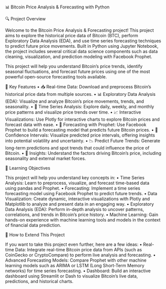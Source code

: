 📊 Bitcoin Price Analysis & Forecasting with Python

🔍 Project Overview

Welcome to the Bitcoin Price Analysis & Forecasting project! This project aims to explore the historical price data of Bitcoin (BTC), perform 
Exploratory Data Analysis (EDA), and use time series forecasting techniques to predict future price movements. Built in Python using Jupyter Notebook, 
the project includes several critical data science components such as data cleaning, visualization, and prediction modeling with Facebook Prophet.

This project will help you understand Bitcoin’s price trends, identify seasonal fluctuations, and forecast future prices using one of the most powerful 
open-source forecasting tools available.


🚀 Key Features
	•	📥 Real-time Data: Download and preprocess Bitcoin’s historical price data from multiple sources.
	•	📊 Exploratory Data Analysis (EDA): Visualize and analyze Bitcoin’s price movements, trends, and seasonality.
	•	📅 Time Series Analysis: Explore daily, weekly, and monthly price patterns and visualize price trends over time.
	•	📈 Interactive Visualizations: Use Plotly for interactive charts to explore Bitcoin prices and forecast data with ease.
	•	🧠 Forecasting with Prophet: Use Facebook Prophet to build a forecasting model that predicts future Bitcoin prices.
	•	🔮 Confidence Intervals: Visualize predicted price intervals, offering insights into potential volatility and uncertainty.
	•	📉 Predict Future Trends: Generate long-term predictions and spot trends that could influence the price of Bitcoin.
	•	📍 Insights: Understand the factors driving Bitcoin’s price, including seasonality and external market forces.



 📅 Learning Objectives

This project will help you understand key concepts in:
	•	Time Series Analysis: Learn to preprocess, visualize, and forecast time-based data using pandas and Prophet.
	•	Forecasting: Implement a time series forecasting model using Facebook Prophet to predict future trends.
	•	Data Visualization: Create dynamic, interactive visualizations with Plotly and Matplotlib to analyze and present data in an engaging way.
	•	Exploratory Data Analysis (EDA): Perform in-depth analysis to uncover patterns, correlations, and trends in Bitcoin’s price history.
	•	Machine Learning: Gain hands-on experience with machine learning tools and models in the context of financial data prediction.


 📌 How to Extend This Project

If you want to take this project even further, here are a few ideas:
	•	Real-time Data: Integrate real-time Bitcoin price data from APIs (such as CoinGecko or CryptoCompare) to perform live analysis and forecasting.
	•	Advanced Forecasting Models: Compare Prophet with other machine learning models such as ARIMA or LSTM (Long Short-Term Memory networks) for time series forecasting.
	•	Dashboard: Build an interactive dashboard using Streamlit or Dash to visualize Bitcoin’s live data, predictions, and historical charts.
